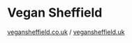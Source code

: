 Vegan Sheffield
===
[vegansheffield.co.uk](https://vegansheffield.co.uk) / 
[vegansheffield.uk](https://vegansheffield.uk)
